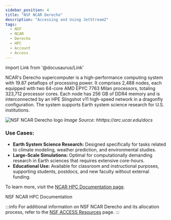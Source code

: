 ```yaml
---
sidebar_position: 4
title: "NSF NCAR Derecho"
description: "Accessing and Using JetStream2"
tags:
  - NSF
  - NCAR
  - Derecho
  - HPC
  - Account
  - Access
---
```


import Link from '@docusaurus/Link'

NCAR's Derecho supercomputer is a high-performance computing system with 19.87 petaflops of processing power. It comprises 2,488 nodes, each equipped with two 64-core AMD EPYC 7763 Milan processors, totaling 323,712 processor cores. Each node has 256 GB of DDR4 memory and is interconnected by an HPE Slingshot v11 high-speed network in a dragonfly configuration. The system supports Earth system science research for U.S. institutions.

<div className="col col--6">
				<img src="https://ncar-hpc-docs-arc-iframe.readthedocs.io/compute-systems/derecho/media/Derecho_Logo_Landscape_NCARBlue.svg#only-light" alt="NSF NCAR Derecho logo"/>
				<i>Image Source: <Link to="https://arc.ucar.edu/docs">hhttps://arc.ucar.edu/docs</Link> </i>
</div>

### Use Cases:
- **Earth System Science Research:** Designed specifically for tasks related to climate modeling, weather prediction, and environmental studies.  
- **Large-Scale Simulations:** Optimal for computationally demanding research in Earth sciences that requires extensive core-hours.  
- **Educational Use:** Available for classroom and instructional purposes, supporting students, postdocs, and new faculty without external funding.


To learn more, visit the [NCAR HPC Documentation page](https://arc.ucar.edu/docs).

<Link class="button button--active button--primary" style={{'margin-right':'1.3rem','margin-bottom':'1.3rem'}} to="https://arc.ucar.edu/docs">NSF NCAR HPC Documentation</Link>


:::info
For additional information on NSF NCAR Derecho and its allocation process, refer to the [NSF ACCESS Resources](https://allocations.access-ci.org/resources) page.
:::
